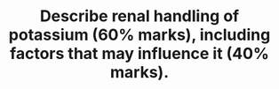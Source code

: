 ---
title: "Describe renal handling of potassium (60% marks), including factors that may influence it (40% marks)."
entityType: SAQ
exam: PEX
college: CICM
year: 2021
sitting: A
question: 08
passRate: 33
EC_expectedDomains:
- "From an answer template perspective, a \"describe question\" in this context involves both the stating the relevant potassium handling mechanism and then giving a description of how it occurs and how this system is regulated."
EC_extraCredit:
- "This question covers a core physiology topic."
- "The detail required is well described in the recommended reference texts."
EC_errorsCommon:
- "Generally, this question was poorly answered."
- "Many answers that scored poorly simply listed sites of potassium handling but excluded the details surrounding the specific receptors and channels involved as well as the processes that exist to perpetuate and regulate these biological processes."
- "Simple identification as to whether the potassium was being secreted or reabsorbed as well as the location as to where this may occur within the nephron, were often not specifically detailed or used interchangeably."
- "Such answers scored poorly."
---